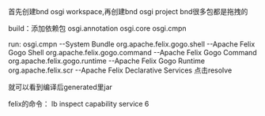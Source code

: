 首先创建bnd osgi workspace,再创建bnd osgi project
bnd很多包都是拖拽的

build：添加依赖包
osgi.annotation
osgi.core
osgi.cmpn

run:
osgi.cmpn						--System Bundle
org.apache.felix.gogo.shell		--Apache Felix Gogo Shell
org.apache.felix.gogo.command	--Apache Felix Gogo Command
org.apache.felix.gogo.runtime	--Apache Felix Gogo Runtime
org.apache.felix.scr			--Apache Felix Declarative Services
点击resolve

就可以看到编译后generated里jar

felix的命令：
lb
inspect capability service 6

